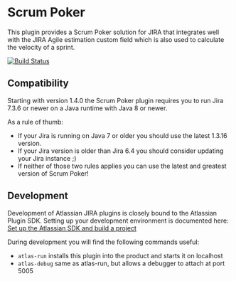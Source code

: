 # Scrum Poker

This plugin provides a Scrum Poker solution for JIRA that integrates well with the JIRA Agile estimation custom field which is also used to calculate the velocity of a sprint.

[![Build Status](https://travis-ci.org/h4ck4thon/jira-scrum-poker.svg?branch=master)](https://travis-ci.org/h4ck4thon/jira-scrum-poker)

## Compatibility

Starting with version 1.4.0 the Scrum Poker plugin requires you to run Jira 7.3.6 or newer on a Java runtime with Java 8 or newer. 

As a rule of thumb:

* If your Jira is running on Java 7 or older you should use the latest 1.3.16 version.
* If your Jira version is older than Jira 6.4 you should consider updating your Jira instance ;)
* If neither of those two rules applies you can use the latest and greatest version of Scrum Poker!  

## Development

Development of Atlassian JIRA plugins is closely bound to the Atlassian Plugin SDK. Setting up your development environment is documented here: [Set up the Atlassian SDK and build a project](https://developer.atlassian.com/docs/getting-started/set-up-the-atlassian-plugin-sdk-and-build-a-project) 

During development you will find the following commands useful:

* `atlas-run` installs this plugin into the product and starts it on localhost
* `atlas-debug` same as atlas-run, but allows a debugger to attach at port 5005
